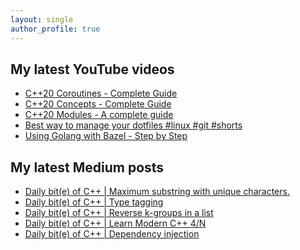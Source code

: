 ```yaml
---
layout: single
author_profile: true
---
```


## My latest YouTube videos

<ul>
<!--START_SECTION:youtube-->
<li><a href="https://www.youtube.com/watch?v=w-dmOHhBX9o">C++20 Coroutines - Complete Guide</a></li>
<li><a href="https://www.youtube.com/watch?v=1So7onMFxJM">C++20 Concepts  - Complete Guide</a></li>
<li><a href="https://www.youtube.com/watch?v=WRCwciJ5MTE">C++20 Modules - A complete guide</a></li>
<li><a href="https://www.youtube.com/watch?v=LHrB4TcU1JM">Best way to manage your dotfiles #linux #git #shorts</a></li>
<li><a href="https://www.youtube.com/watch?v=mXLrk0ipwz4">Using Golang with Bazel - Step by Step</a></li>
<!--END_SECTION:youtube-->
</ul>

## My latest Medium posts

<ul>
<!--START_SECTION:medium-->
<li><a href="https://medium.com/@simontoth/daily-bit-e-of-c-maximum-substring-with-unique-characters-62e4debeac41?source=rss-1e1de1006a93------2">Daily bit(e) of C++ | Maximum substring with unique characters.</a></li>
<li><a href="https://medium.com/@simontoth/daily-bit-e-of-c-type-tagging-42b9e0374b84?source=rss-1e1de1006a93------2">Daily bit(e) of C++ | Type tagging</a></li>
<li><a href="https://medium.com/@simontoth/daily-bit-e-of-c-reverse-k-groups-in-a-list-8f2dc4c2968?source=rss-1e1de1006a93------2">Daily bit(e) of C++ | Reverse k-groups in a list</a></li>
<li><a href="https://medium.com/@simontoth/daily-bit-e-of-c-learn-modern-c-4-n-cd7f36cef283?source=rss-1e1de1006a93------2">Daily bit(e) of C++ | Learn Modern C++ 4/N</a></li>
<li><a href="https://medium.com/@simontoth/daily-bit-e-of-c-dependency-injection-fdcdd14ecdee?source=rss-1e1de1006a93------2">Daily bit(e) of C++ | Dependency injection</a></li>
<!--END_SECTION:medium-->
</ul>